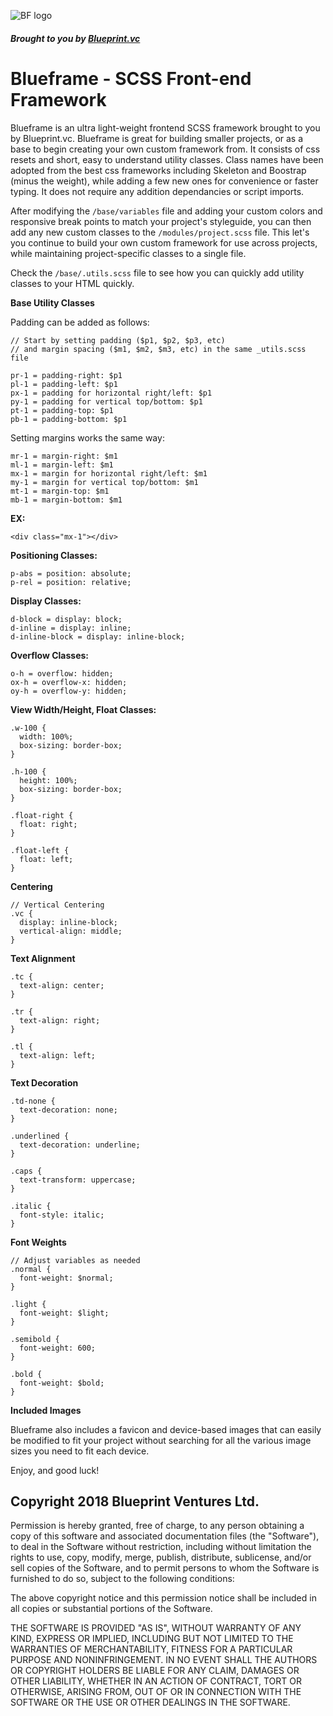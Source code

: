 ![BF logo](https://cdn1.imggmi.com/uploads/2018/9/20/3c948bd2d9e3c4d9652be053c1977813-full.png "Blueframe")
##### Brought to you by [Blueprint.vc](https://www.Blueprint.vc)

# Blueframe - SCSS Front-end Framework

   Blueframe is an ultra light-weight frontend SCSS framework brought to you by Blueprint.vc. Blueframe is great for building smaller projects, or as a base to begin creating your own custom framework from. It consists of css resets and short, easy to understand utility classes. Class names have been adopted from the best css frameworks including Skeleton and Boostrap (minus the weight), while adding a few new ones for convenience or faster typing. It does not require any addition dependancies or script imports.

   After modifying the `/base/variables` file and adding your custom colors and responsive break points to match your project's styleguide, you can then add any new custom classes to the `/modules/project.scss` file. This let's you continue to build your own custom framework for use across projects, while maintaining project-specific classes to a single file.




Check the `/base/.utils.scss` file to see how you can quickly add utility classes to your HTML quickly.

**Base Utility Classes**

Padding can be added as follows:
```
// Start by setting padding ($p1, $p2, $p3, etc) 
// and margin spacing ($m1, $m2, $m3, etc) in the same _utils.scss file

pr-1 = padding-right: $p1
pl-1 = padding-left: $p1
px-1 = padding for horizontal right/left: $p1
py-1 = padding for vertical top/bottom: $p1
pt-1 = padding-top: $p1
pb-1 = padding-bottom: $p1
```

Setting margins works the same way:
```
mr-1 = margin-right: $m1
ml-1 = margin-left: $m1
mx-1 = margin for horizontal right/left: $m1
my-1 = margin for vertical top/bottom: $m1
mt-1 = margin-top: $m1
mb-1 = margin-bottom: $m1
```

**EX:**
```
<div class="mx-1"></div>
```

**Positioning Classes:**
```
p-abs = position: absolute;
p-rel = position: relative;
```

**Display Classes:**
```
d-block = display: block;
d-inline = display: inline;
d-inline-block = display: inline-block;
```

**Overflow Classes:**
```
o-h = overflow: hidden;
ox-h = overflow-x: hidden;
oy-h = overflow-y: hidden;
```

**View Width/Height, Float Classes:**
```
.w-100 {
  width: 100%;
  box-sizing: border-box;
}

.h-100 {
  height: 100%;
  box-sizing: border-box;
}

.float-right {
  float: right;
}

.float-left {
  float: left;
}
```
**Centering**
```
// Vertical Centering
.vc {
  display: inline-block;
  vertical-align: middle;
}
```
**Text Alignment**
```
.tc {
  text-align: center;
}

.tr {
  text-align: right;
}

.tl {
  text-align: left;
}
```
**Text Decoration**
```
.td-none {
  text-decoration: none;
}

.underlined {
  text-decoration: underline;
}

.caps {
  text-transform: uppercase;
}

.italic {
  font-style: italic;
}
```

**Font Weights**
```
// Adjust variables as needed
.normal {
  font-weight: $normal;
}

.light {
  font-weight: $light;
}

.semibold {
  font-weight: 600;
}

.bold {
  font-weight: $bold;
}
```
**Included Images**

Blueframe also includes a favicon and device-based images that can easily be modified to fit your project without searching for all the various image sizes you need to fit each device.

Enjoy, and good luck!



## **Copyright 2018 Blueprint Ventures Ltd.**

Permission is hereby granted, free of charge, to any person obtaining a copy
of this software and associated documentation files (the "Software"), to deal
in the Software without restriction, including without limitation the rights
to use, copy, modify, merge, publish, distribute, sublicense, and/or sell
copies of the Software, and to permit persons to whom the Software is
furnished to do so, subject to the following conditions:

The above copyright notice and this permission notice shall be included in all
copies or substantial portions of the Software.

THE SOFTWARE IS PROVIDED "AS IS", WITHOUT WARRANTY OF ANY KIND, EXPRESS OR
IMPLIED, INCLUDING BUT NOT LIMITED TO THE WARRANTIES OF MERCHANTABILITY,
FITNESS FOR A PARTICULAR PURPOSE AND NONINFRINGEMENT. IN NO EVENT SHALL THE
AUTHORS OR COPYRIGHT HOLDERS BE LIABLE FOR ANY CLAIM, DAMAGES OR OTHER
LIABILITY, WHETHER IN AN ACTION OF CONTRACT, TORT OR OTHERWISE, ARISING FROM,
OUT OF OR IN CONNECTION WITH THE SOFTWARE OR THE USE OR OTHER DEALINGS IN THE
SOFTWARE.
